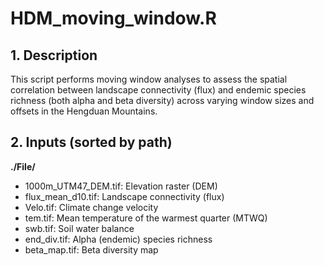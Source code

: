 # HDM_moving_window.R

## 1. Description
This script performs moving window analyses to assess the spatial correlation between landscape connectivity (flux) and endemic species richness (both alpha and beta diversity) across varying window sizes and offsets in the Hengduan Mountains.

## 2. Inputs (sorted by path)
**./File/**
- 1000m_UTM47_DEM.tif: Elevation raster (DEM)
- flux_mean_d10.tif: Landscape connectivity (flux)
- Velo.tif: Climate change velocity
- tem.tif: Mean temperature of the warmest quarter (MTWQ)
- swb.tif: Soil water balance
- end_div.tif: Alpha (endemic) species richness
- beta_map.tif: Beta diversity map